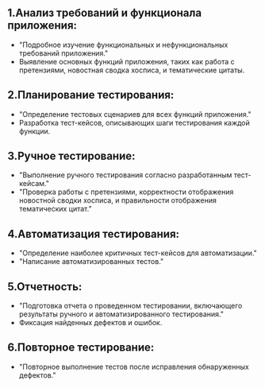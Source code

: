  ## 1.Анализ требований и функционала приложения:
- "Подробное изучение функциональных и нефункциональных требований приложения."
- Выявление основных функций приложения, таких как работа с претензиями, новостная сводка хосписа, и тематические цитаты.

## 2.Планирование тестирования:
- "Определение тестовых сценариев для всех функций приложения."
- Разработка тест-кейсов, описывающих шаги тестирования каждой функции.

## 3.Ручное тестирование:
- "Выполнение ручного тестирования согласно разработанным тест-кейсам."
- "Проверка работы с претензиями, корректности отображения новостной сводки хосписа, и правильности отображения тематических цитат."

## 4.Автоматизация тестирования:
- "Определение наиболее критичных тест-кейсов для автоматизации."
- "Написание автоматизированных тестов."

## 5.Отчетность:
- "Подготовка отчета о проведенном тестировании, включающего результаты ручного и автоматизированного тестирования."
- Фиксация найденных дефектов и ошибок.

## 6.Повторное тестирование:
- "Повторное выполнение тестов после исправления обнаруженных дефектов."